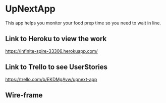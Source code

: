# UpNextApp
This app helps you monitor your food prep time so you need to wait in line.


## Link to Heroku to view the work

https://infinite-spire-33306.herokuapp.com/


## Link to Trello to see UserStories

https://trello.com/b/EKDMgAyw/upnext-app


## Wire-frame